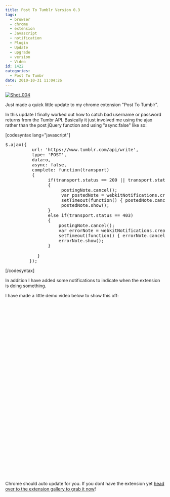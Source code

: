 ```yaml
---
title: Post To Tumblr Version 0.3
tags:
  - browser
  - chrome
  - extension
  - Javascript
  - notification
  - Plugin
  - Update
  - upgrade
  - version
  - Video
id: 1422
categories:
  - Post To Tumbr
date: 2010-10-31 11:04:26
---
```


[![](https://mikecann.co.uk/wp-content/uploads/2010/10/Shot_004.png "Shot_004")](https://mikecann.co.uk/wp-content/uploads/2010/10/Shot_004.png)

Just made a quick little update to my chrome extension "Post To Tumblr".

In this update I finally worked out how to catch bad username or password returns from the Tumbr API. Basically it just involved me using the ajax rather than the post jQuery function and using "async:false" like so:

[codesyntax lang="javascript"]
<pre>$.ajax({
		  url: 'https://www.tumblr.com/api/write',
		  type: 'POST',
		  data:o,
		  async: false,
		  complete: function(transport)
		  {
				if(transport.status == 200 || transport.status == 201)
				{
					 postingNote.cancel();
					 var postedNote = webkitNotifications.createNotification('images/icon48.png', "Image Posted!", info.srcUrl);
					 setTimeout(function() { postedNote.cancel(); }, 5000);
					 postedNote.show();
				}
				else if(transport.status == 403)
				{
					postingNote.cancel();
					var errorNote = webkitNotifications.createNotification('images/icon48.png', "Posting Error!", "Bad email or password");
					setTimeout(function() { errorNote.cancel(); }, 5000);
					errorNote.show();
				}

			}
		 });</pre>
[/codesyntax]

In addition I have added some notifications to indicate when the extension is doing something.

I have made a little demo video below to show this off:

<object classid="clsid:d27cdb6e-ae6d-11cf-96b8-444553540000" width="700" height="550" codebase="https://download.macromedia.com/pub/shockwave/cabs/flash/swflash.cab#version=6,0,40,0"><param name="allowFullScreen" value="true" /><param name="allowscriptaccess" value="always" /><param name="src" value="https://www.youtube.com/v/Rr7JxuUmZt8?fs=1&amp;hl=en_GB&amp;rel=0" /><param name="allowfullscreen" value="true" /><embed type="application/x-shockwave-flash" width="700" height="550" src="https://www.youtube.com/v/Rr7JxuUmZt8?fs=1&amp;hl=en_GB&amp;rel=0" allowscriptaccess="always" allowfullscreen="true"></embed></object>

Chrome should auto update for you. If you dont have the extension yet [head over to the extension gallery to grab it now](https://chrome.google.com/extensions/detail/dbpicbbcpanckagpdjflgojlknomoiah)!